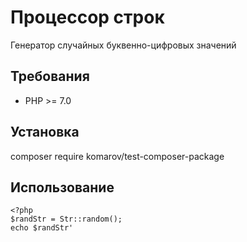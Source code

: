 # Процессор строк
Генератор случайных буквенно-цифровых значений
## Требования
- PHP >= 7.0
## Установка
composer require komarov/test-composer-package
## Использование
```
<?php
$randStr = Str::random();
echo $randStr'
```

